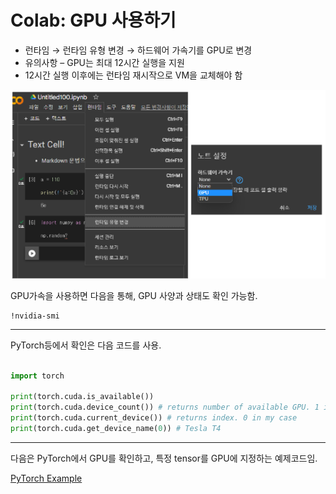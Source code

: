# Colab: GPU 사용하기

- 런타임 → 런타임 유형 변경 → 하드웨어 가속기를 GPU로 변경
- 유의사항 – GPU는 최대 12시간 실행을 지원
- 12시간 실행 이후에는 런타임 재시작으로 VM을 교체해야 함

![](./img/colab_GPU.png)

GPU가속을 사용하면 다음을 통해, GPU 사양과 상태도 확인 가능함.

```
!nvidia-smi
```

---

PyTorch등에서 확인은 다음 코드를 사용.

```Python

import torch

print(torch.cuda.is_available()) 
print(torch.cuda.device_count()) # returns number of available GPU. 1 in my case
print(torch.cuda.current_device()) # returns index. 0 in my case
print(torch.cuda.get_device_name(0)) # Tesla T4
```

---

다음은 PyTorch에서 GPU를 확인하고, 특정 tensor를 GPU에 지정하는 예제코드임.

[PyTorch Example](https://gist.github.com/dsaint31x/ad7181dbb1b8c12c2db8b9454cfa0ddb)
